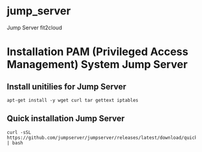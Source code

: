 # jump_server
Jump Server fit2cloud

# Installation PAM (Privileged Access Management) System Jump Server 
## Install unitilies for Jump Server

~~~
apt-get install -y wget curl tar gettext iptables
~~~

## Quick installation Jump Server 

~~~
curl -sSL https://github.com/jumpserver/jumpserver/releases/latest/download/quick_start.sh | bash
~~~


